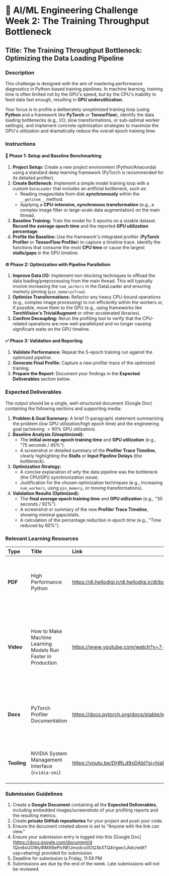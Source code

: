 # 🤖 AI/ML Engineering Challenge Week 2: The Training Throughput Bottleneck
## Title: The Training Throughput Bottleneck: Optimizing the Data Loading Pipeline

### Description
This challenge is designed with the aim of mastering performance diagnostics in Python-based training pipelines. In machine learning, training time is often limited not by the GPU's speed, but by the CPU's inability to feed data fast enough, resulting in **GPU underutilization**.

Your focus is to profile a deliberately unoptimized training loop (using **Python** and a framework like **PyTorch** or **TensorFlow**), identify the data loading bottlenecks (e.g., I/O, slow transformations, or sub-optimal worker settings), and implement concrete optimization strategies to maximize the GPU's utilization and dramatically reduce the overall epoch training time.

### Instructions

#### 🎯 Phase 1: Setup and Baseline Benchmarking

1.  **Project Setup:** Create a new project environment (Python/Anaconda) using a standard deep learning framework (PyTorch is recommended for its detailed profiler).
2.  **Create Bottleneck:** Implement a simple model training loop with a custom `DataLoader` that includes an artificial bottleneck, such as:
    * Reading images/data from disk **synchronously** within the `__getitem__` method.
    * Applying a **CPU-intensive, synchronous transformation** (e.g., a complex image filter or large-scale data augmentation) on the main thread.
3.  **Baseline Training:** Train the model for 5 epochs on a sizable dataset. **Record the average epoch time** and the reported **GPU utilization percentage**.
4.  **Profile the Baseline:** Use the framework's integrated profiler (**PyTorch Profiler** or **TensorFlow Profiler**) to capture a timeline trace. Identify the functions that consume the most **CPU time** or cause the largest **stalls/gaps** in the GPU timeline.

#### ⚙️ Phase 2: Optimization with Pipeline Parallelism

1.  **Improve Data I/O:** Implement non-blocking techniques to offload the data loading/preprocessing from the main thread. This will typically involve increasing the `num_workers` in the DataLoader and ensuring memory pinning (`pin_memory=True`).
2.  **Optimize Transformations:** Refactor any heavy CPU-bound operations (e.g., complex image processing) to run efficiently within the workers or, if possible, move them to the GPU (e.g., using frameworks like **TorchVision's TrivialAugment** or other accelerated libraries).
3.  **Confirm Decoupling:** Rerun the profiling tool to verify that the CPU-related operations are now well-parallelized and no longer causing significant waits on the GPU timeline.

#### ✅ Phase 3: Validation and Reporting

1.  **Validate Performance:** Repeat the 5-epoch training run against the optimized pipeline.
2.  **Generate Final Profile:** Capture a new profiler trace of the optimized training.
3.  **Prepare the Report:** Document your findings in the **Expected Deliverables** section below.

### Expected Deliverables

The output should be a single, well-structured document (Google Doc) containing the following sections and supporting media:

1.  **Problem & Goal Summary:** A brief (1-paragraph) statement summarizing the problem (low GPU utilization/high epoch time) and the engineering goal (achieving $>90\%$ GPU utilization).
2.  **Baseline Analysis (Unoptimized):**
    * The **initial average epoch training time** and **GPU utilization** (e.g., "75 seconds / 45%").
    * A screenshot or detailed summary of the **Profiler Trace Timeline**, clearly highlighting the **Stalls** or **Input Pipeline Delays** (the bottleneck).
3.  **Optimization Strategy:**
    * A concise explanation of *why* the data pipeline was the bottleneck (the CPU/GPU synchronization issue).
    * Justification for the chosen optimization techniques (e.g., increasing `num_workers`, using `pin_memory`, or moving transformations).
4.  **Validation Results (Optimized):**
    * The **final average epoch training time** and **GPU utilization** (e.g., "30 seconds / 92%").
    * A screenshot or summary of the new **Profiler Trace Timeline**, showing minimal gaps/stalls.
    * A calculation of the percentage reduction in epoch time (e.g., "Time reduced by $60\%$").

### Relevant Learning Resources

| Type | Title | Link | Focus |
| :--- | :--- | :--- | :--- |
| **PDF** | High Performance Python | https://dl.hellodigi.ir/dl.hellodigi.ir/dl/book/High%20Performance%20Python.pdf | Deep dive into general Python profiling (`cProfile`, `line_profiler`) and optimizing data structures for speed. |
| **Video** | How to Make Machine Learning Models Run Faster in Production | https://www.youtube.com/watch?v=7-f0C1qPgtI | Practical techniques for decreasing machine learning inference times and improving model throughput in a production environment. |
| **Docs** | PyTorch Profiler Documentation | https://docs.pytorch.org/docs/stable/profiler.html | Official guide on using the `torch.profiler` for detailed timeline traces and identifying operator execution times. |
| **Tooling** | NVIDIA System Management Interface (`nvidia-smi`) | https://youtu.be/DHRLd9xDAbI?si=hiaEX9XdysjZU13M | Command-line tool used to monitor GPU utilization and memory usage during training. |

### Submission Guidelines

1.  Create a **Google Document** containing all the **Expected Deliverables**, including embedded images/screenshots of your profiling reports and the resulting metrics.
2.  Create **private GitHub repositories** for your project and push your code.
3.  Ensure the document created above is set to "Anyone with the link can view."
4.  Ensure your submission entry is logged into this [Google Doc](https://docs.google.com/document/d 1Qm6oUOWyIRMX6ePicNEUmzdco0OQ3kXTQ4rigwcLAdc/edit?usp=sharing) provided for submission.
5.  Deadline for submission is Friday, 11:59 PM
6.  Submissions are due by the end of the week. Late submissions will not be reviewed.